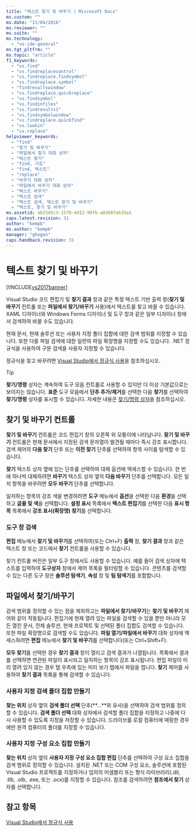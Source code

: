 ```yaml
---
title: "텍스트 찾기 및 바꾸기 | Microsoft Docs"
ms.custom: ""
ms.date: "11/04/2016"
ms.reviewer: ""
ms.suite: ""
ms.technology: 
  - "vs-ide-general"
ms.tgt_pltfrm: ""
ms.topic: "article"
f1_keywords: 
  - "vs.find"
  - "vs.findreplacecontrol"
  - "vs.findreplace.findsymbol"
  - "vs.findreplace.symbol"
  - "findresultswindow"
  - "vs.findreplace.quickreplace"
  - "vs.findsymbol"
  - "vs.findinfiles"
  - "vs.findresults1"
  - "vs,findsymbolwindow"
  - "vs.findreplace.quickfind"
  - "vs.lookin"
  - "vs.replace"
helpviewer_keywords: 
  - "find"
  - "찾기 및 바꾸기"
  - "파일에서 찾기 대화 상자"
  - "텍스트 찾기"
  - "find, 기호"
  - "find, 텍스트"
  - "replace"
  - "바꾸기 대화 상자"
  - "파일에서 바꾸기 대화 상자"
  - "텍스트 바꾸기"
  - "텍스트 검색"
  - "텍스트 검색, 텍스트 찾기 및 바꾸기"
  - "텍스트, 찾기 및 바꾸기"
ms.assetid: a62545c3-1570-4d12-99fb-a82607eb35a1
caps.latest.revision: 31
author: "kempb"
ms.author: "kempb"
manager: "ghogen"
caps.handback.revision: 31
---
```

# 텍스트 찾기 및 바꾸기
[!INCLUDE[vs2017banner](../code-quality/includes/vs2017banner.md)]

Visual Studio 코드 편집기 및 **찾기 결과** 창과 같은 특정 텍스트 기반 출력 창\(**찾기 및 바꾸기** 컨트롤 또는 **파일에서 찾기\/바꾸기** 사용\)에서 텍스트를 찾고 바꿀 수 있습니다.  XAML 디자이너와 Windows Forms 디자이너 및 도구 창과 같은 일부 디자이너 창에서 검색하여 바꿀 수도 있습니다.  
  
 현재 문서, 현재 솔루션 또는 사용자 지정 폴더 집합에 대한 검색 범위를 지정할 수 있습니다.  또한 다중 파일 검색에 대한 일련의 파일 확장명을 지정할 수도 있습니다.  .NET 정규식을 사용하여 구문 검색을 사용자 지정할 수 있습니다.  
  
 정규식을 찾고 바꾸려면 [Visual Studio에서 정규식 사용](../ide/using-regular-expressions-in-visual-studio.md)을 참조하십시오.  
  
> [!TIP]
>  **찾기\/명령** 상자는 계속하여 도구 모음 컨트롤로 사용할 수 있지만 더 이상 기본값으로는 보이지는 않습니다.  **표준** 도구 모음에서 **단추 추가\/제거**를 선택한 다음 **찾기**를 선택하여 **찾기\/명령** 상자를 표시할 수 있습니다.  자세한 내용은 [찾기\/명령 상자](../ide/find-command-box.md)을 참조하십시오.  
  
## 찾기 및 바꾸기 컨트롤  
 **찾기 및 바꾸기** 컨트롤은 코드 편집기 창의 오른쪽 위 모퉁이에 나타납니다.  **찾기 및 바꾸기** 컨트롤은 현재 문서에서 지정된 검색 문자열이 발견될 때마다 즉시 강조 표시합니다.  검색 제어의 **다음 찾기** 단추 또는 **이전 찾기** 단추를 선택하여 항목 사이를 탐색할 수 있습니다.  
  
 **찾기** 텍스트 상자 옆에 있는 단추를 선택하여 대체 옵션에 액세스할 수 있습니다.  한 번에 하나씩 대체하려면 **바꾸기** 텍스트 상자 옆의 **다음 바꾸기** 단추를 선택합니다.  모든 일치 항목을 바꾸려면 **모두 바꾸기** 단추를 선택합니다.  
  
 일치하는 항목의 강조 색을 변경하려면 **도구** 메뉴에서 **옵션**을 선택한 다음 **환경**을 선택하고 **글꼴 및 색**을 선택합니다.  **설정 표시** 목록에서 **텍스트 편집기**를 선택한 다음 **표시 항목** 목록에서 **강조 표시\(확장명\) 찾기**를 선택합니다.  
  
### 도구 창 검색  
 **편집** 메뉴에서 **찾기 및 바꾸기**를 선택하여\(또는 Ctrl\+F\) **출력** 창, **찾기 결과** 창과 같은 텍스트 창 또는 코드에서 **찾기** 컨트롤을 사용할 수 있습니다.  
  
 찾기 컨트롤 버전은 일부 도구 창에서도 사용할 수 있습니다.  예를 들어 검색 상자에 텍스트를 입력하여 **도구상자** 창에서 제어 목록을 필터링할 수 있습니다.  콘텐츠를 검색할 수 있는 다른 도구 창은 **솔루션 탐색기**, **속성** 창 및 **팀 탐색기**를 포함합니다.  
  
## 파일에서 찾기\/바꾸기  
 검색 범위를 정의할 수 있는 점을 제외하고는 **파일에서 찾기\/바꾸기**는 **찾기 및 바꾸기** 제어와 같이 작동됩니다.  편집기에 현재 열려 있는 파일을 검색할 수 있을 뿐만 아니라 모든 열린 문서, 전체 솔루션, 현재 프로젝트 및 선택된 폴더 집합도 검색할 수 있습니다.  또한 파일 확장명으로 검색할 수도 있습니다.  **파일 열기\/파일에서 바꾸기** 대화 상자에 액세스하려면 **편집** 메뉴에서 **찾기 및 바꾸기**를 선택합니다\(또는 Ctrl\+Shift\+F\).  
  
 **모두 찾기**를 선택한 경우 **찾기 결과** 창이 열리고 검색 결과가 나열됩니다.  목록에서 결과를 선택하면 연관된 파일이 표시되고 일치하는 항목이 강조 표시됩니다.  편집 파일이 미리 열려 있지 않는 경우 탭 우측에 있는 미리 보기 탭에서 파일을 엽니다.  **찾기** 제어를 사용하여 **찾기 결과** 목록을 통해 검색할 수 있습니다.  
  
### 사용자 지정 검색 폴더 집합 만들기  
 **찾는 위치** 상자 옆의 **검색 폴더 선택** 단추\(**…**와 유사\)을 선택하여 검색 범위를 정의할 수 있습니다.  **검색 폴더 선택** 대화 상자에서 검색할 폴더 집합을 지정하고 나중에 다시 사용할 수 있도록 지정을 저장할 수 있습니다.  드라이브를 로컬 컴퓨터에 매핑한 경우에만 원격 컴퓨터의 폴더를 지정할 수 있습니다.  
  
### 사용자 지정 구성 요소 집합 만들기  
 **찾는 위치** 상자 옆의 **사용자 지정 구성 요소 집합 편집** 단추를 선택하여 구성 요소 집합을 검색 범위로 정의할 수 있습니다.  설치된 .NET 또는 COM 구성 요소, 솔루션에 포함된 Visual Studio 프로젝트를 지정하거나 임의의 어셈블리 또는 형식 라이브러리\(.dll, .tlb, .olb, .exe, 또는 .ocx\)를 지정할 수 있습니다.  참조를 검색하려면 **참조에서 찾기** 상자를 선택합니다.  
  
## 참고 항목  
 [Visual Studio에서 정규식 사용](../ide/using-regular-expressions-in-visual-studio.md)